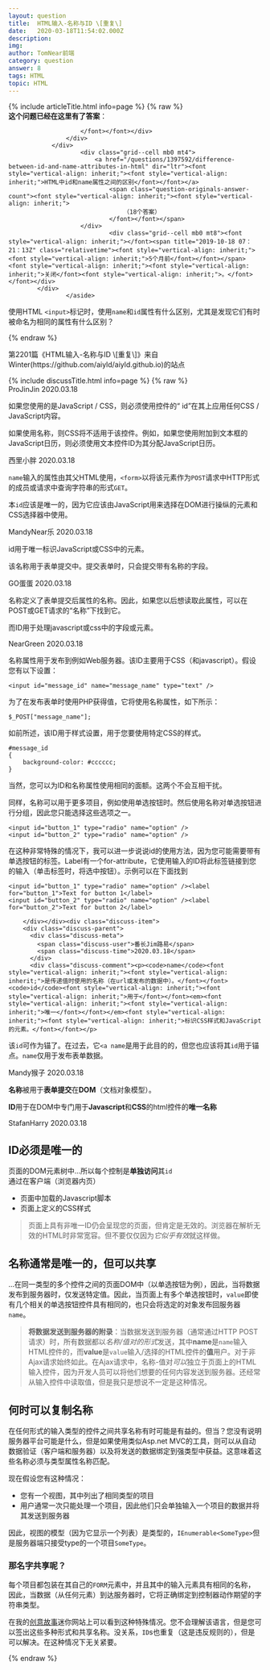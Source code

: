 ```yaml
---
layout: question
title:  HTML输入-名称与ID \[重复\]
date:   2020-03-18T11:54:02.000Z
description:                                                                          ...
img: 
author: TomNear前端
category: question
answer: 8
tags: HTML
topic: HTML
---
```

<div class="article-root">
  <div class="article">
    {% include articleTitle.html info=page %}
    {% raw %}
    <div class="article-content"><aside class="s-notice s-notice__info js-post-notice mb16" aria-hidden="false" role="status">
            <div class="grid fd-column fw-nowrap"> 
                <div class="grid fw-nowrap">
                    <div class="grid--cell fl1 lh-lg">
                        <div class="grid--cell fl1 lh-lg">
                            <b><font style="vertical-align: inherit;"><font style="vertical-align: inherit;">这个问题已经在这里有了答案</font></font></b><font style="vertical-align: inherit;"><font style="vertical-align: inherit;">：
                            
                        </font></font></div>
                    </div>
                </div>
                        <div class="grid--cell mb0 mt4">
                            <a href="/questions/1397592/difference-between-id-and-name-attributes-in-html" dir="ltr"><font style="vertical-align: inherit;"><font style="vertical-align: inherit;">HTML中id和name属性之间的区别</font></font></a>
                                <span class="question-originals-answer-count"><font style="vertical-align: inherit;"><font style="vertical-align: inherit;">
                                    （18个答案）
                                </font></font></span>
                        </div>
                                <div class="grid--cell mb0 mt8"><font style="vertical-align: inherit;"></font><span title="2019-10-18 07：21：13Z" class="relativetime"><font style="vertical-align: inherit;"><font style="vertical-align: inherit;">5个月前</font></font></span><font style="vertical-align: inherit;"><font style="vertical-align: inherit;">关闭</font><font style="vertical-align: inherit;">。</font></font></div>
            </div>
                    </aside>
<p><font style="vertical-align: inherit;"><font style="vertical-align: inherit;">使用HTML </font></font><code>&lt;input&gt;</code><font style="vertical-align: inherit;"><font style="vertical-align: inherit;">标记时，使用</font></font><code>name</code><font style="vertical-align: inherit;"><font style="vertical-align: inherit;">和</font></font><code>id</code><font style="vertical-align: inherit;"><font style="vertical-align: inherit;">属性有</font><font style="vertical-align: inherit;">什么区别，</font><font style="vertical-align: inherit;">尤其是发现它们有时被命名为相同的属性有</font><font style="vertical-align: inherit;">什么区别</font><font style="vertical-align: inherit;">？</font></font></p></div>
    {% endraw %}
  </div>
  <p class="winter_mark">第2201篇《HTML输入-名称与ID \[重复\]》来自Winter(https://github.com/aiyld/aiyld.github.io)的站点</p>
  <div class="discuss-wrapper">
    {% include discussTitle.html info=page %}
    {% raw %}
    <div class="discuss-list">
    <div class="discuss-item">
        <div class="discuss-parent">
          <div class="discuss-meta">
            <span class="discuss-user">ProJinJin</span>
            <span class="discuss-time">2020.03.18</span>
          </div>
          <div class="discuss-comment"><p><font style="vertical-align: inherit;"><font style="vertical-align: inherit;">如果您使用的是JavaScript / CSS，则必须使用控件的“ id”在其上应用任何CSS / JavaScript内容。</font></font></p>

<p><font style="vertical-align: inherit;"><font style="vertical-align: inherit;">如果使用名称，则CSS将不适用于该控件。</font><font style="vertical-align: inherit;">例如，如果您使用附加到文本框的JavaScript日历，则必须使用文本控件ID为其分配JavaScript日历。</font></font></p></div>
        </div></div><div class="discuss-item">
        <div class="discuss-parent">
          <div class="discuss-meta">
            <span class="discuss-user">西里小胖</span>
            <span class="discuss-time">2020.03.18</span>
          </div>
          <div class="discuss-comment"><p><font style="vertical-align: inherit;"></font><code>name</code><font style="vertical-align: inherit;"><font style="vertical-align: inherit;">输入</font><font style="vertical-align: inherit;">的</font><font style="vertical-align: inherit;">属性由其父HTML使用，</font></font><code>&lt;form&gt;</code><font style="vertical-align: inherit;"><font style="vertical-align: inherit;">以将该元素作为</font></font><code>POST</code><font style="vertical-align: inherit;"><font style="vertical-align: inherit;">请求中</font><font style="vertical-align: inherit;">HTTP形式的成员</font><font style="vertical-align: inherit;">或请求中查询字符串的</font><font style="vertical-align: inherit;">形式</font></font><code>GET</code><font style="vertical-align: inherit;"><font style="vertical-align: inherit;">。</font></font></p>

<p><font style="vertical-align: inherit;"><font style="vertical-align: inherit;">本</font></font><code>id</code><font style="vertical-align: inherit;"><font style="vertical-align: inherit;">应该是唯一的，因为它应该由JavaScript用来选择在DOM进行操纵的元素和CSS选择器中使用。</font></font></p></div>
        </div></div><div class="discuss-item">
        <div class="discuss-parent">
          <div class="discuss-meta">
            <span class="discuss-user">MandyNear乐</span>
            <span class="discuss-time">2020.03.18</span>
          </div>
          <div class="discuss-comment"><p><font style="vertical-align: inherit;"><font style="vertical-align: inherit;">id用于唯一标识JavaScript或CSS中的元素。</font></font></p>

<p><font style="vertical-align: inherit;"><font style="vertical-align: inherit;">该名称用于表单提交中。</font><font style="vertical-align: inherit;">提交表单时，只会提交带有名称的字段。</font></font></p></div>
        </div></div><div class="discuss-item">
        <div class="discuss-parent">
          <div class="discuss-meta">
            <span class="discuss-user">GO蛋蛋</span>
            <span class="discuss-time">2020.03.18</span>
          </div>
          <div class="discuss-comment"><p><font style="vertical-align: inherit;"><font style="vertical-align: inherit;">名称定义了表单提交后属性的名称。</font><font style="vertical-align: inherit;">因此，如果您以后想读取此属性，可以在POST或GET请求的“名称”下找到它。</font></font></p>

<p><font style="vertical-align: inherit;"><font style="vertical-align: inherit;">而ID用于处理javascript或css中的字段或元素。</font></font></p></div>
        </div></div><div class="discuss-item">
        <div class="discuss-parent">
          <div class="discuss-meta">
            <span class="discuss-user">NearGreen</span>
            <span class="discuss-time">2020.03.18</span>
          </div>
          <div class="discuss-comment"><p><font style="vertical-align: inherit;"><font style="vertical-align: inherit;">名称属性用于发布到例如Web服务器。</font><font style="vertical-align: inherit;">该ID主要用于CSS（和javascript）。</font><font style="vertical-align: inherit;">假设您有以下设置：</font></font></p>

<pre><code>&lt;input id="message_id" name="message_name" type="text" /&gt;
</code></pre>

<p><font style="vertical-align: inherit;"><font style="vertical-align: inherit;">为了在发布表单时使用PHP获得值，它将使用名称属性，如下所示：</font></font></p>

<pre><code>$_POST["message_name"];
</code></pre>

<p><font style="vertical-align: inherit;"><font style="vertical-align: inherit;">如前所述，该ID用于样式设置，用于您要使用特定CSS的样式。</font></font></p>

<pre><code>#message_id<font></font>
{<font></font>
    background-color: #cccccc;<font></font>
}<font></font>
</code></pre>

<p><font style="vertical-align: inherit;"><font style="vertical-align: inherit;">当然，您可以为ID和名称属性使用相同的面额。</font><font style="vertical-align: inherit;">这两个不会互相干扰。</font></font></p>

<p><font style="vertical-align: inherit;"><font style="vertical-align: inherit;">同样，名称可以用于更多项目，例如使用单选按钮时。</font><font style="vertical-align: inherit;">然后使用名称对单选按钮进行分组，因此您只能选择这些选项之一。</font></font></p>

<pre><code>&lt;input id="button_1" type="radio" name="option" /&gt;<font></font>
&lt;input id="button_2" type="radio" name="option" /&gt;<font></font>
</code></pre>

<p><font style="vertical-align: inherit;"><font style="vertical-align: inherit;">在这种非常特殊的情况下，我可以进一步说说id的使用方法，因为您可能需要带有单选按钮的标签。</font><font style="vertical-align: inherit;">Label有一个for-attribute，它使用输入的ID将此标签链接到您的输入（单击标签时，将选中按钮）。</font><font style="vertical-align: inherit;">示例可以在下面找到</font></font></p>

<pre><code>&lt;input id="button_1" type="radio" name="option" /&gt;&lt;label for="button_1"&gt;Text for button 1&lt;/label&gt;<font></font>
&lt;input id="button_2" type="radio" name="option" /&gt;&lt;label for="button_2"&gt;Text for button 2&lt;/label&gt;<font></font>
</code></pre></div>
        </div></div><div class="discuss-item">
        <div class="discuss-parent">
          <div class="discuss-meta">
            <span class="discuss-user">番长Jim路易</span>
            <span class="discuss-time">2020.03.18</span>
          </div>
          <div class="discuss-comment"><p><code>name</code><font style="vertical-align: inherit;"><font style="vertical-align: inherit;">是传递值时使用的名称（在url或发布的数据中）。</font></font><code>id</code><font style="vertical-align: inherit;"><font style="vertical-align: inherit;">用于</font></font><em><font style="vertical-align: inherit;"><font style="vertical-align: inherit;">唯一</font></font></em><font style="vertical-align: inherit;"><font style="vertical-align: inherit;">标识CSS样式和JavaScript的元素。</font></font></p>

<p><font style="vertical-align: inherit;"><font style="vertical-align: inherit;">该</font></font><code>id</code><font style="vertical-align: inherit;"><font style="vertical-align: inherit;">可作为锚了。</font><font style="vertical-align: inherit;">在过去，它</font></font><code>&lt;a name</code><font style="vertical-align: inherit;"><font style="vertical-align: inherit;">是用于此目的的，但您也应该将其</font></font><code>id</code><font style="vertical-align: inherit;"><font style="vertical-align: inherit;">用于锚点。</font></font><code>name</code><font style="vertical-align: inherit;"><font style="vertical-align: inherit;">仅用于发布表单数据。</font></font></p></div>
        </div></div><div class="discuss-item">
        <div class="discuss-parent">
          <div class="discuss-meta">
            <span class="discuss-user">Mandy猴子</span>
            <span class="discuss-time">2020.03.18</span>
          </div>
          <div class="discuss-comment"><p><strong><font style="vertical-align: inherit;"><font style="vertical-align: inherit;">名称</font></font></strong><font style="vertical-align: inherit;"><font style="vertical-align: inherit;">被用于</font></font><strong><font style="vertical-align: inherit;"><font style="vertical-align: inherit;">表单提交</font></font></strong><font style="vertical-align: inherit;"><font style="vertical-align: inherit;">在</font></font><strong><font style="vertical-align: inherit;"><font style="vertical-align: inherit;">DOM</font></font></strong><font style="vertical-align: inherit;"><font style="vertical-align: inherit;">（文档对象模型）。</font></font></p>

<p><strong><font style="vertical-align: inherit;"><font style="vertical-align: inherit;">ID</font></font></strong><font style="vertical-align: inherit;"><font style="vertical-align: inherit;">用于</font><font style="vertical-align: inherit;">在DOM中专门用于</font><strong><font style="vertical-align: inherit;">Javascript</font></strong><font style="vertical-align: inherit;">和</font><strong><font style="vertical-align: inherit;">CSS</font></strong><font style="vertical-align: inherit;">的html控件的</font></font><strong><font style="vertical-align: inherit;"><font style="vertical-align: inherit;">唯一名称</font></font></strong><font style="vertical-align: inherit;"></font><strong><font style="vertical-align: inherit;"></font></strong><font style="vertical-align: inherit;"></font><strong><font style="vertical-align: inherit;"></font></strong></p></div>
        </div></div><div class="discuss-item">
        <div class="discuss-parent">
          <div class="discuss-meta">
            <span class="discuss-user">StafanHarry</span>
            <span class="discuss-time">2020.03.18</span>
          </div>
          <div class="discuss-comment"><h2><font style="vertical-align: inherit;"><font style="vertical-align: inherit;">ID必须是唯一的</font></font></h2>

<p><font style="vertical-align: inherit;"><font style="vertical-align: inherit;">页面的DOM元素树中...所以每个控制是</font></font><strong><font style="vertical-align: inherit;"><font style="vertical-align: inherit;">单独访问</font></font></strong><font style="vertical-align: inherit;"><font style="vertical-align: inherit;">其</font></font><code>id</code><font style="vertical-align: inherit;"><font style="vertical-align: inherit;">通过在客户端（浏览器内页）</font></font></p>

<ul>
<li><font style="vertical-align: inherit;"><font style="vertical-align: inherit;">页面中加载的Javascript脚本</font></font></li>
<li><font style="vertical-align: inherit;"><font style="vertical-align: inherit;">页面上定义的CSS样式</font></font></li>
</ul>

<blockquote>
  <p><font style="vertical-align: inherit;"><font style="vertical-align: inherit;">页面上具有非唯一ID仍会呈现您的页面，但肯定是无效的。</font><font style="vertical-align: inherit;">浏览器在解析无效的HTML时非常宽容。</font><font style="vertical-align: inherit;">但不要仅仅因为</font></font><em><font style="vertical-align: inherit;"><font style="vertical-align: inherit;">它似乎有效</font></font></em><font style="vertical-align: inherit;"><font style="vertical-align: inherit;">就这样做。</font></font></p>
</blockquote>

<h2><font style="vertical-align: inherit;"><font style="vertical-align: inherit;">名称通常是唯一的，但可以共享</font></font></h2>

<p><font style="vertical-align: inherit;"><font style="vertical-align: inherit;">...在同一类型的多个控件之间的页面DOM中（以单选按钮为例），因此，当将数据发布到服务器时，仅发送特定值。</font><font style="vertical-align: inherit;">因此，当页面上有多个单选按钮时，</font></font><code>value</code><font style="vertical-align: inherit;"><font style="vertical-align: inherit;">即使有几个相关的单选按钮控件具有相同的</font><font style="vertical-align: inherit;">，也只会将选定的对象</font><font style="vertical-align: inherit;">发布回服务器</font></font><code>name</code><font style="vertical-align: inherit;"><font style="vertical-align: inherit;">。</font></font></p>

<blockquote>
  <p><strong><font style="vertical-align: inherit;"><font style="vertical-align: inherit;">将数据发送到服务器的附录</font></font></strong><font style="vertical-align: inherit;"><font style="vertical-align: inherit;">：当数据发送到服务器（通常通过HTTP POST请求）时，所有数据都以</font></font><em><font style="vertical-align: inherit;"><font style="vertical-align: inherit;">名称/值对的形式</font></font></em><font style="vertical-align: inherit;"><font style="vertical-align: inherit;">发送，</font><font style="vertical-align: inherit;">其中</font></font><strong><font style="vertical-align: inherit;"><font style="vertical-align: inherit;">name</font></font></strong><font style="vertical-align: inherit;"><font style="vertical-align: inherit;">是</font></font><code>name</code><font style="vertical-align: inherit;"><font style="vertical-align: inherit;">输入HTML控件的，而</font></font><strong><font style="vertical-align: inherit;"><font style="vertical-align: inherit;">value</font></font></strong><font style="vertical-align: inherit;"><font style="vertical-align: inherit;">是</font></font><code>value</code><font style="vertical-align: inherit;"><font style="vertical-align: inherit;">输入/选择的</font><font style="vertical-align: inherit;">HTML控件的</font><strong><font style="vertical-align: inherit;">值</font></strong><font style="vertical-align: inherit;">用户。</font><font style="vertical-align: inherit;">对于非Ajax请求始终如此。</font><font style="vertical-align: inherit;">在Ajax请求中，名称-值对</font></font><em><font style="vertical-align: inherit;"><font style="vertical-align: inherit;">可以</font></font></em><font style="vertical-align: inherit;"><font style="vertical-align: inherit;">独立于页面上的HTML输入控件，因为开发人员可以将他们想要的任何内容发送到服务器。</font><font style="vertical-align: inherit;">还经常从输入控件中读取值，但是我只是想说不一定是这种情况。</font></font></p>
</blockquote>

<h2><font style="vertical-align: inherit;"><font style="vertical-align: inherit;">何时可以复制名称</font></font></h2>

<p><font style="vertical-align: inherit;"><font style="vertical-align: inherit;">在任何形式的输入类型的控件之间共享名称有时可能是有益的。</font><font style="vertical-align: inherit;">但当？</font><font style="vertical-align: inherit;">您没有说明服务器平台可能是什么，但是如果使用类似Asp.net MVC的工具，则可以从自动数据验证（客户端和服务器）以及将发送的数据绑定到强类型中获益。</font><font style="vertical-align: inherit;">这意味着这些名称必须与类型属性名称匹配。</font></font></p>

<p><font style="vertical-align: inherit;"><font style="vertical-align: inherit;">现在假设您有这种情况：</font></font></p>

<ul>
<li><font style="vertical-align: inherit;"><font style="vertical-align: inherit;">您有一个视图，其中列出了相同类型的项目</font></font></li>
<li><font style="vertical-align: inherit;"><font style="vertical-align: inherit;">用户通常一次只能处理一个项目，因此他们只会单独输入一个项目的数据并将其发送到服务器</font></font></li>
</ul>

<p><font style="vertical-align: inherit;"><font style="vertical-align: inherit;">因此，视图的模型（因为它显示一个列表）是类型的，</font></font><code>IEnumerable&lt;SomeType&gt;</code><font style="vertical-align: inherit;"><font style="vertical-align: inherit;">但是服务器端只接受type的一个项目</font></font><code>SomeType</code><font style="vertical-align: inherit;"><font style="vertical-align: inherit;">。</font></font></p>

<h3><font style="vertical-align: inherit;"><font style="vertical-align: inherit;">那名字共享呢？</font></font></h3>

<p><font style="vertical-align: inherit;"><font style="vertical-align: inherit;">每个项目都包装在其自己的</font></font><code>FORM</code><font style="vertical-align: inherit;"><font style="vertical-align: inherit;">元素中，并且其中的输入元素具有相同的名称，因此，当数据（从任何元素）到达服务器时，它将正确绑定到控制器动作期望的字符串类型。</font></font></p>

<p><font style="vertical-align: inherit;"><font style="vertical-align: inherit;">在我的</font></font><a href="http://ustvarjalnezgodbice.apphb.com/si/home/stories" rel="noreferrer"><font style="vertical-align: inherit;"><font style="vertical-align: inherit;">创意故事</font></font></a><font style="vertical-align: inherit;"><font style="vertical-align: inherit;">迷你网站</font><font style="vertical-align: inherit;">上可以看到这种特殊情况</font><font style="vertical-align: inherit;">。</font><font style="vertical-align: inherit;">您不会理解该语言，但是您可以签出这些多种形式和共享名称。</font><font style="vertical-align: inherit;">没关系，</font></font><code>ID</code><font style="vertical-align: inherit;"><font style="vertical-align: inherit;">s也重复（这是违反规则的），但是可以解决。</font><font style="vertical-align: inherit;">在这种情况下无关紧要。</font></font></p></div>
        </div></div>
    </div>
    {% endraw %}
  </div>
<div>
